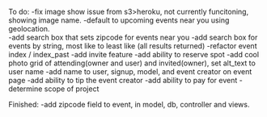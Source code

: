 


To do:
-fix image show issue from s3>heroku, not currently funcitoning, showing image name. 
-default to upcoming events near you using geolocation.  
-add search box that sets zipcode for events near you
-add search box for events by string, most like to least like (all results returned)
-refactor event index / index_past
-add invite feature
-add ability to reserve spot
-add cool photo grid of attending(owner and user) and invited(owner), set alt_text to user name
-add name to user, signup, model, and event creator on event page
-add ability to tip the event creator
-add ability to pay for event
-determine scope of project


Finished:
-add zipcode field to event, in model, db, controller and views.

